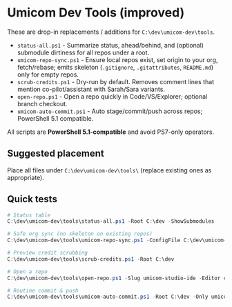 ﻿
# Umicom Dev Tools (improved)

These are drop-in replacements / additions for `C:\dev\umicom-dev\tools`.

- `status-all.ps1` - Summarize status, ahead/behind, and (optional) submodule dirtiness for all repos under a root.
- `umicom-repo-sync.ps1` - Ensure local repos exist, set origin to your org, fetch/rebase; emits skeleton (`.gitignore`, `.gitattributes`, `README.md`) only for empty repos.
- `scrub-credits.ps1` - Dry-run by default. Removes comment lines that mention co-pilot/assistant with Sarah/Sara variants.
- `open-repo.ps1` - Open a repo quickly in Code/VS/Explorer; optional branch checkout.
- `umicom-auto-commit.ps1` - Auto stage/commit/push across repos; PowerShell 5.1 compatible.

All scripts are **PowerShell 5.1-compatible** and avoid PS7-only operators.

## Suggested placement
Place all files under `C:\dev\umicom-dev\tools\` (replace existing ones as appropriate).

## Quick tests
```powershell
# Status table
C:\dev\umicom-dev\tools\status-all.ps1 -Root C:\dev -ShowSubmodules

# Safe org sync (no skeleton on existing repos)
C:\dev\umicom-dev\tools\umicom-repo-sync.ps1 -ConfigFile C:\dev\umicom-dev\projects.json -Org umicom-foundation -Root C:\dev

# Preview credit scrubbing
C:\dev\umicom-dev\tools\scrub-credits.ps1 -Root C:\dev

# Open a repo
C:\dev\umicom-dev\tools\open-repo.ps1 -Slug umicom-studio-ide -Editor code

# Routine commit & push
C:\dev\umicom-dev\tools\umicom-auto-commit.ps1 -Root C:\dev -Only umicom-dev -Message "chore: tools update" -Push
```
